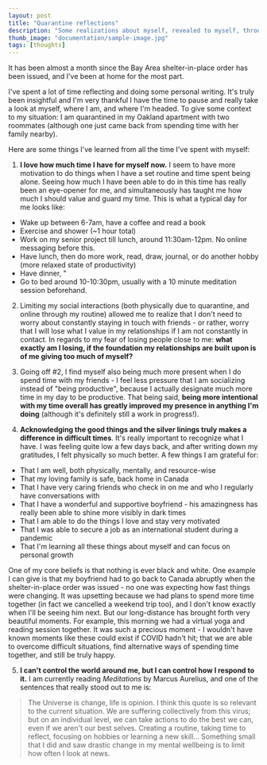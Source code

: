 ```yaml
---
layout: post
title: "Quarantine reflections"
description: "Some realizations about myself, revealed to myself, through all this time spend with myself."
thumb_image: "documentation/sample-image.jpg"
tags: [thoughts]
---
```


It has been almost a month since the Bay Area shelter-in-place order has been issued, and I've been at home for the most part.

I've spent a lot of time reflecting and doing some personal writing. It's truly been insightful and I'm very thankful I have the time to pause and really take a look at myself, where I am, and where I'm headed. To give some context to my situation: I am quarantined in my Oakland apartment with two roommates (although one just came back from spending time with her family nearby).

Here are some things I've learned from all the time I've spent with myself:

1. **I love how much time I have for myself now.** I seem to have more motivation to do things when I have a set routine and time spent being alone. Seeing how much I have been able to do in this time has really been an eye-opener for me, and simultaneously has taught me how much I should value and guard my time.
This is what a typical day for me looks like:
* Wake up between 6-7am, have a coffee and read a book
* Exercise and shower (~1 hour total)
* Work on my senior project till lunch, around 11:30am-12pm. No online messaging before this.
* Have lunch, then do more work, read, draw, journal, or do another hobby (more relaxed state of productivity)
* Have dinner, "
* Go to bed around 10-10:30pm, usually with a 10 minute meditation session beforehand.

2. Limiting my social interactions (both physically due to quarantine, and online through my routine) allowed me to realize that I don't need to worry about constantly staying in touch with friends - or rather, worry that I will lose what I value in my relationships if I am not constantly in contact. In regards to my fear of losing people close to me: **what exactly am I losing, if the foundation my relationships are built upon is of me giving too much of myself?**

3. Going off #2, I find myself also being much more present when I do spend time with my friends - I feel less pressure that I am socializing instead of "being productive", because I actually designate much more time in my day to be productive. That being said, **being more intentional with my time overall has greatly improved my presence in anything I'm doing** (although it's definitely still a work in progress!).

4. **Acknowledging the good things and the silver linings truly makes a difference in difficult times**. It's really important to recognize what I have. I was feeling quite low a few days back, and after writing down my gratitudes, I felt physically so much better. A few things I am grateful for:
- That I am well, both physically, mentally, and resource-wise
- That my loving family is safe, back home in Canada
- That I have very caring friends who check in on me and who I regularly have conversations with
- That I have a wonderful and supportive boyfriend - his amazingness has really been able to shine more visibly in dark times
- That I am able to do the things I love and stay very motivated
- That I was able to secure a job as an international student during a pandemic
- That I'm learning all these things about myself and can focus on personal growth

One of my core beliefs is that nothing is ever black and white. One example I can give is that my boyfriend had to go back to Canada abruptly when the shelter-in-place order was issued - no one was expecting how fast things were changing. It was upsetting because we had plans to spend more time together (in fact we cancelled a weekend trip too), and I don't know exactly when I'll be seeing him next. But our long-distance has brought forth very beautiful moments. For example, this morning we had a virtual yoga and reading session together. It was such a precious moment - I wouldn't have known moments like these could exist if COVID hadn't hit; that we are able to overcome difficult situations, find alternative ways of spending time together, and still be truly happy.

5. **I can't control the world around me, but I can control how I respond to it.** I am currently reading *Meditations* by Marcus Aurelius, and one of the sentences that really stood out to me is:
> The Universe is change, life is opinion.
I think this quote is so relevant to the current situation. We are suffering collectively from this virus; but on an individual level, we can take actions to do the best we can, even if we aren't our best selves. Creating a routine, taking time to reflect, focusing on hobbies or learning a new skill... Something small that I did and saw drastic change in my mental wellbeing is to limit how often I look at news.